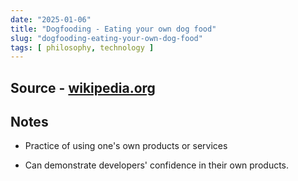 ```yaml
---
date: "2025-01-06"
title: "Dogfooding - Eating your own dog food"
slug: "dogfooding-eating-your-own-dog-food"
tags: [ philosophy, technology ]
---
```




## Source - [wikipedia.org][1]

## Notes
* Practice of using one's own products or services
* Can demonstrate developers' confidence in their own products.



   [1]: https://en.wikipedia.org/wiki/Eating_your_own_dog_food
